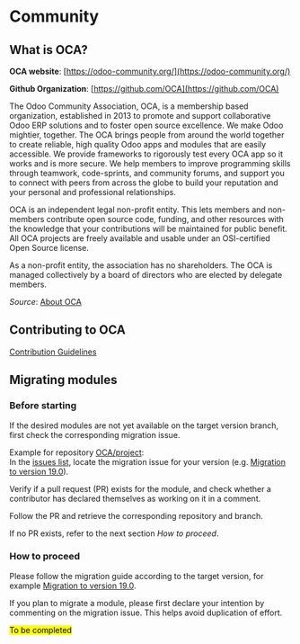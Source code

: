 # Community

## What is OCA?

**OCA website**: [https://odoo-community.org/](https://odoo-community.org/)

**Github Organization**: [https://github.com/OCA](https://github.com/OCA)

The Odoo Community Association, OCA, is a membership based organization, established in 2013 to promote and support collaborative Odoo ERP solutions and to foster open source excellence. We make Odoo mightier, together.
The OCA brings people from around the world together to create reliable, high quality Odoo apps and modules that are easily accessible. We provide frameworks to rigorously test every OCA app so it works and is more secure. We help members to improve programming skills through teamwork, code-sprints, and community forums, and support you to connect with peers from across the globe to build your reputation and your personal and professional relationships. 

OCA is an independent legal non-profit entity. This lets members and non-members contribute open source code, funding, and other resources with the knowledge that your contributions will be maintained for public benefit. All OCA projects are freely available and usable under an OSI-certified Open Source license.

As a non-profit entity, the association has no shareholders. The OCA is managed collectively by a board of directors who are elected by delegate members.

*Source*: [About OCA](https://odoo-community.org/page/about)

## Contributing to OCA

[Contribution Guidelines](https://github.com/OCA/odoo-community.org/blob/master/website/Contribution/CONTRIBUTING.rst)

## Migrating modules

### Before starting

If the desired modules are not yet available on the target version branch, first check the corresponding migration issue.

Example for repository [OCA/project](https://github.com/OCA/project):  
In the [issues list](https://github.com/OCA/project/issues), locate the migration issue for your version (e.g. [Migration to version 19.0](https://github.com/OCA/project/issues/1571)).

Verify if a pull request (PR) exists for the module, and check whether a contributor has declared themselves as working on it in a comment.

Follow the PR and retrieve the corresponding repository and branch.

If no PR exists, refer to the next section *How to proceed*.

### How to proceed

Please follow the migration guide according to the target version, for example [Migration to version 19.0](https://github.com/OCA/maintainer-tools/wiki/Migration-to-version-19.0#how-to).

If you plan to migrate a module, please first declare your intention by commenting on the migration issue. This helps avoid duplication of effort.

<mark>To be completed</mark>